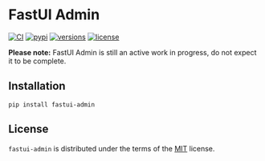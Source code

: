 # FastUI Admin

[![CI](https://github.com/hasansezertasan/FastUI-Admin/actions/workflows/ci.yml/badge.svg)](https://github.com/hasansezertasan/FastUI-Admin/actions?query=event%3Apush+branch%3Amain+workflow%3ACI)
[![pypi](https://img.shields.io/pypi/v/fastui-admin.svg)](https://pypi.python.org/pypi/fastui-admin)
[![versions](https://img.shields.io/pypi/pyversions/fastui-admin.svg)](https://github.com/hasansezertasan/FastUI-Admin)
[![license](https://img.shields.io/github/license/hasansezertasan/FastUI-Admin.svg)](https://github.com/hasansezertasan/FastUI-Admin/blob/main/LICENSE)

**Please note:** FastUI Admin is still an active work in progress, do not expect it to be complete.

## Installation

```console
pip install fastui-admin
```

## License

`fastui-admin` is distributed under the terms of the [MIT](https://spdx.org/licenses/MIT.html) license.
